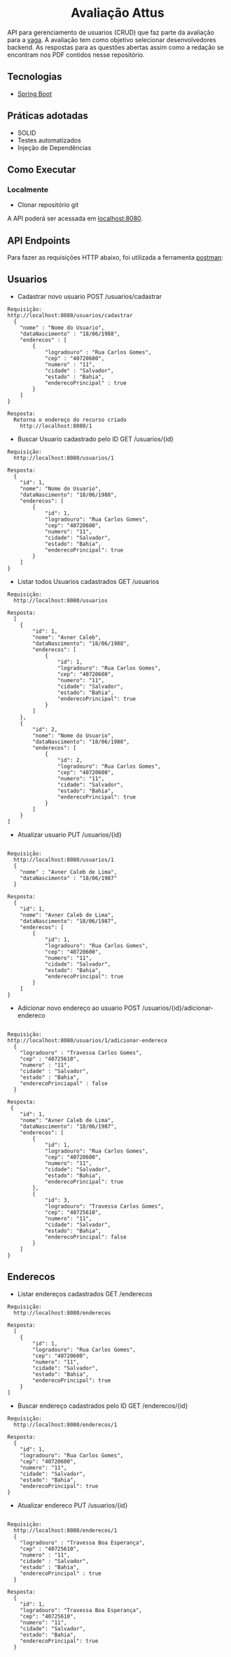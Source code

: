 <h1 align="center">
  Avaliação Attus
</h1>

API para gerenciamento de usuarios (CRUD) que faz parte da avaliação para a [vaga](https://attus.gupy.io/jobs/7073611?jobBoardSource=gupy_opportunities). A avaliação tem como objetivo selecionar desenvolvedores backend.
As respostas para as questões abertas assim como a redação se encontram nos PDF contidos nesse repositório.

## Tecnologias
 
- [Spring Boot](https://spring.io/projects/spring-boot)

## Práticas adotadas

- SOLID
- Testes automatizados
- Injeção de Dependências

## Como Executar

### Localmente
- Clonar repositório git

A API poderá ser acessada em [localhost:8080](http://localhost:8080).

## API Endpoints

Para fazer as requisições HTTP abaixo, foi utilizada a ferramenta [postman](https://www.postman.com/):

## Usuarios

- Cadastrar novo usuario POST /usuarios/cadastrar
```
Requisição:
http://localhost:8080/usuarios/cadastrar
  {
    "nome" : "Nome do Usuario",
    "dataNascimento" : "18/06/1988",
    "enderecos" : [
        {
            "logradouro" : "Rua Carlos Gomes",
            "cep" : "40720600",
            "numero" : "11",
            "cidade" : "Salvador",
            "estado" : "Bahia",
            "enderecoPrincipal" : true    
        }  
    ]
}

Resposta:
  Retorna o endereço do recurso criado
    http://localhost:8080/1  

```

- Buscar Usuario cadastrado pelo ID GET /usuarios/{id}
```
Requisição:
  http://localhost:8080/usuarios/1

Resposta:
  {
    "id": 1,
    "nome": "Nome do Usuario",
    "dataNascimento": "18/06/1988",
    "enderecos": [
        {
            "id": 1,
            "logradouro": "Rua Carlos Gomes",
            "cep": "40720600",
            "numero": "11",
            "cidade": "Salvador",
            "estado": "Bahia",
            "enderecoPrincipal": true
        }
    ]
}  

```

- Listar todos Usuarios cadastrados GET /usuarios
```
Requisição:
  http://localhost:8080/usuarios

Resposta:
  [
    {
        "id": 1,
        "nome": "Avner Caleb",
        "dataNascimento": "18/06/1988",
        "enderecos": [
            {
                "id": 1,
                "logradouro": "Rua Carlos Gomes",
                "cep": "40720600",
                "numero": "11",
                "cidade": "Salvador",
                "estado": "Bahia",
                "enderecoPrincipal": true
            }
        ]
    },
    {
        "id": 2,
        "nome": "Nome do Usuario",
        "dataNascimento": "18/06/1988",
        "enderecos": [
            {
                "id": 2,
                "logradouro": "Rua Carlos Gomes",
                "cep": "40720600",
                "numero": "11",
                "cidade": "Salvador",
                "estado": "Bahia",
                "enderecoPrincipal": true
            }
        ]
    }
]    

```

- Atualizar usuario PUT /usuarios/{id}
```

Requisição:
  http://localhost:8080/usuarios/1
  {
    "nome" : "Avner Caleb de Lima",
    "dataNascimento" : "18/06/1987"
  }

Resposta:
  {
    "id": 1,
    "nome": "Avner Caleb de Lima",
    "dataNascimento": "18/06/1987",
    "enderecos": [
        {
            "id": 1,
            "logradouro": "Rua Carlos Gomes",
            "cep": "40720600",
            "numero": "11",
            "cidade": "Salvador",
            "estado": "Bahia",
            "enderecoPrincipal": true
        }
    ]
}
```

- Adicionar novo endereço ao usuario POST /usuarios/{id}/adicionar-endereco
```

Requisição:
http://localhost:8080/usuarios/1/adicionar-endereco
  {
    "logradouro" : "Travessa Carlos Gomes",
    "cep" : "40725610",
    "numero" : "11",
    "cidade" : "Salvador",
    "estado" : "Bahia",
    "enderecoPrinciapal" : false
  }
  
Resposta:
 {
    "id": 1,
    "nome": "Avner Caleb de Lima",
    "dataNascimento": "18/06/1987",
    "enderecos": [
        {
            "id": 1,
            "logradouro": "Rua Carlos Gomes",
            "cep": "40720600",
            "numero": "11",
            "cidade": "Salvador",
            "estado": "Bahia",
            "enderecoPrincipal": true
        },
        {
            "id": 3,
            "logradouro": "Travessa Carlos Gomes",
            "cep": "40725610",
            "numero": "11",
            "cidade": "Salvador",
            "estado": "Bahia",
            "enderecoPrincipal": false
        }
    ]
}
```
## Enderecos

- Listar endereços cadastrados GET /enderecos
```
Requisição:
  http://localhost:8080/enderecos
  
Resposta:
  [
    {
        "id": 1,
        "logradouro": "Rua Carlos Gomes",
        "cep": "40720600",
        "numero": "11",
        "cidade": "Salvador",
        "estado": "Bahia",
        "enderecoPrincipal": true
    }
]  

```

- Buscar endereço cadastrados pelo ID GET /enderecos/{id}
```
Requisição:
  http://localhost:8080/enderecos/1
  
Resposta:
  {
    "id": 1,
    "logradouro": "Rua Carlos Gomes",
    "cep": "40720600",
    "numero": "11",
    "cidade": "Salvador",
    "estado": "Bahia",
    "enderecoPrincipal": true
}  

```

- Atualizar endereco PUT /usuarios/{id}
```

Requisição:
  http://localhost:8080/enderecos/1
  {
    "logradouro" : "Travessa Boa Esperança",
    "cep" : "40725610",
    "numero" : "11",
    "cidade" : "Salvador",
    "estado" : "Bahia",
    "enderecoPrincipal" : true 
  }

Resposta:
  {
    "id": 1,
    "logradouro": "Travessa Boa Esperança",
    "cep": "40725610",
    "numero": "11",
    "cidade": "Salvador",
    "estado": "Bahia",
    "enderecoPrincipal": true
  }
```
